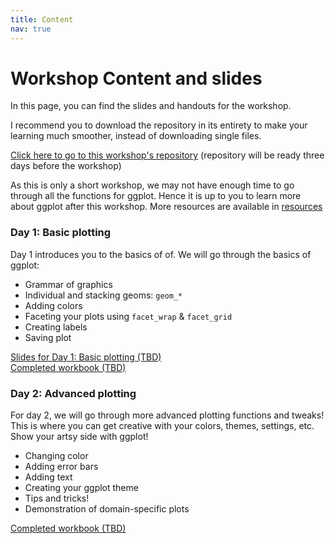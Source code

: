 ```yaml
---
title: Content
nav: true
---
```


# Workshop Content and slides

In this page, you can find the slides and handouts for the workshop.

I recommend you to download the repository in its entirety to make your learning much smoother, instead of downloading single files.

[Click here to go to this workshop's repository](https://github.com/winsonfzyang/RVisWorkshop) (repository will be ready three days before the workshop)

As this is only a short workshop, we may not have enough time to go through all the functions for ggplot. Hence it is up to you to learn more about ggplot after this workshop. More resources are available in [resources](https://github.com/winsonfzyang/RVisWorkshop/content/3-resources.html)

### Day 1: Basic plotting
Day 1 introduces you to the basics of of. We will go through the basics of ggplot:
* Grammar of graphics
* Individual and stacking geoms: `geom_*`
* Adding colors
* Faceting your plots using `facet_wrap` & `facet_grid`
* Creating labels
* Saving plot



[Slides for Day 1: Basic plotting (TBD)]()  
[Completed workbook (TBD)]()  


### Day 2: Advanced plotting
For day 2, we will go through more advanced plotting functions and tweaks! This is where you can get creative with your colors, themes, settings, etc. Show your artsy side with ggplot!
* Changing color
* Adding error bars
* Adding text
* Creating your ggplot theme
* Tips and tricks!
* Demonstration of domain-specific plots

[Completed workbook (TBD)]()  
